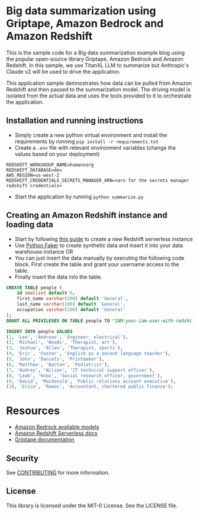 # Big data summarization using Griptape, Amazon Bedrock and Amazon Redshift

This is the sample code for a Big data summarization example blog using the popular open-source library Griptape, Amazon Bedrock and Amazon Redshift. In this sample, we use TitanXL LLM to summarize but Anthropic's Claude v2 will be used to drive the application.

This application sample demnostrates how data can be pulled from Amazon Redshift and then passed to the summarization model. The driving model is isolated from the actual data and uses the tools provided to it to orchestrate the application. 

## Installation and running instructions

* Simply create a new python virtual environment and install the requirements by running `pip install -r requirements.txt`
* Create a `.env` file with relevant environment variables (change the values based on your deployment)

```shell
REDSHIFT_WORKGROUP_NAME=humansorg
REDSHIFT_DATABASE=dev
AWS_REGION=us-west-2
REDSHIFT_CREDENTIALS_SECRETS_MANAGER_ARN=<arn for the secrets manager redshift credentials>
```
  
* Start the application by running `python summarize.py`

## Creating an Amazon Redshift instance and loading data

* Start by following [this guide](https://docs.aws.amazon.com/redshift/latest/mgmt/serverless-console-first-time-setup.html) to create a new Redshift serverless instance
* Use [Python Faker](https://faker.readthedocs.io/en/master/) to create synthetic data and insert it into your data warehouse instance OR
* You can just insert the data manually by executing the following code block. First create the table and grant your username access to the table.
* Finally insert the data into the table.

```sql
CREATE TABLE people (
    id smallint default 0,
    first_name varchar(100) default 'General',
    last_name varchar(100) default 'General',
    occupation varchar(100) default 'General'
);
GRANT ALL PRIVILEGES ON TABLE people TO "IAM:your-iam-user-with-redshift-access";
```

```sql
INSERT INTO people VALUES
(1, 'Lee', 'Andrews', 'Engineer, electrical'),
(2, 'Michael', 'Woods', 'Therapist, art'),
(3, 'Joshua', 'Allen', 'Therapist, sports'),
(4, 'Eric', 'Foster', 'English as a second language teacher'),
(5, 'John', 'Daniels', 'Printmaker'),
(6, 'Matthew', 'Barton', 'Podiatrist'),
(7, 'Audrey', 'Wilson', 'IT technical support officer'),
(8, 'Leah', 'Knox', 'Social research officer, government'),
(9, 'David', 'Macdonald', 'Public relations account executive'),
(10, 'Erica', 'Ramos', 'Accountant, chartered public finance');
```

# Resources

* [Amazon Bedrock available models](https://aws.amazon.com/bedrock/)
* [Amazon Redshift Serverless docs](https://docs.aws.amazon.com/redshift/latest/mgmt/serverless-whatis.html)
* [Griptape documentation](https://docs.griptape.ai/)


## Security

See [CONTRIBUTING](CONTRIBUTING.md#security-issue-notifications) for more information.

## License

This library is licensed under the MIT-0 License. See the LICENSE file.


